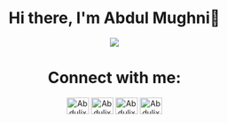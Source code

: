 <body>
  <div align="center">
    <h1> Hi there, I'm Abdul Mughni👋<a href="#"></h1>
  </div>
<p align="center">
  <a href="https://github.com/saadfareed"><img src="https://readme-typing-svg.herokuapp.com?lines=Computer+Science+Student;Full+Stack+Web+Developer;DS%20|%20AI%20|%20ML|%20MYSQL|%20Enthusiast;Always%20learning%20new%20Technology&center=true&width=500&height=50"></a>
  
</p>
<h1 align="center"> Connect with me: </h1>
<p align="center">
<a href="https://leetcode.com/M_Abdul_Mughni/" target="blank"><img align="center" src="https://cdn.jsdelivr.net/npm/simple-icons@2.17.0/icons/leetcode.svg" alt="Abdulix" height="30" width="40" /></a>
<a href="https://twitter.com/AbdulMughni978" target="blank"><img align="center" src="https://cdn.jsdelivr.net/npm/simple-icons@3.0.1/icons/twitter.svg" alt="Abdulix" height="30" width="40" /></a>
<a href="https://www.instagram.com/abdulmughni978/" target="blank"><img align="center" src="https://cdn.jsdelivr.net/npm/simple-icons@3.0.1/icons/instagram.svg" alt="Abdulix" height="30" width="40" /></a>
<a href="https://www.facebook.com/abdulmughni978/" target="blank"><img align="center" src="https://cdn.jsdelivr.net/npm/simple-icons@3.0.1/icons/facebook.svg" alt="Abdulix" height="30" width="40" /></a>

</p>
<br>



